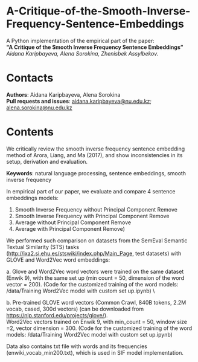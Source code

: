 # A-Critique-of-the-Smooth-Inverse-Frequency-Sentence-Embeddings

A Python implementation of the empirical part of the paper:\
**"A Critique of the Smooth Inverse Frequency Sentence Embeddings”** \
*Aidana Karipbayeva, Alena Sorokina, Zhenisbek Assylbekov.* 

# Contacts
**Authors**: Aidana Karipbayeva, Alena Sorokina\
**Pull requests and issues**: aidana.karipbayeva@nu.edu.kz; alena.sorokina@nu.edu.kz 

# Contents
We critically review the smooth inverse frequency sentence embedding method of Arora, Liang, and Ma (2017), and show inconsistencies in its setup, derivation and evaluation.

**Keywords**: natural language processing, sentence embeddings, smooth inverse frequency

In empirical part of our paper, we evaluate and compare 4 sentence embeddings models:
1.	Smooth Inverse Frequency without Principal Component Remove
2.	Smooth Inverse Frequency with Principal Component Remove
3.	Average without Principal Component Remove
4.	Average with Principal Component Remove) 


We performed such comparison on datasets from the SemEval Semantic Textual Similarity (STS) tasks (http://ixa2.si.ehu.es/stswiki/index.php/Main_Page, test datasets) with GLOVE and Word2Vec word embeddings:

a.	Glove and Word2Vec word vectors were trained on the same dataset (Enwik 9), with the same set up (min count = 50, dimension of the word vector = 200). (Code for the customized training of the word models: /data/Training Word2Vec model with custom set up.ipynb) \

b.	Pre-trained GLOVE word vectors (Common Crawl, 840B tokens, 2.2M vocab, cased, 300d vectors) (can be downloaded from https://nlp.stanford.edu/projects/glove/). \
	Word2Vec vectors trained on Enwik 9, with min_count = 50, window size =2, vector dimension = 300. (Code for the customized training of the word models: /data/Training Word2Vec model with custom set up.ipynb)

Data also contains txt file with words and its frequencies (enwiki_vocab_min200.txt), which is used in SIF model implementation. 
